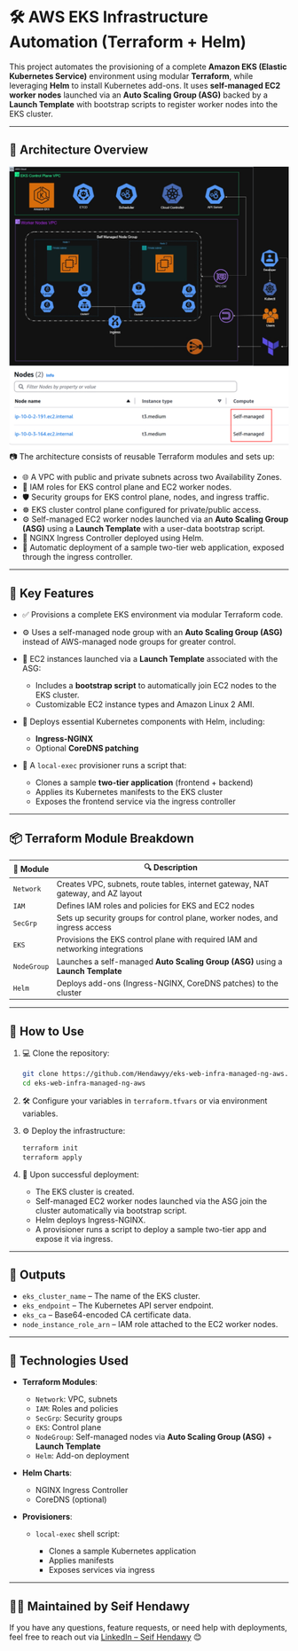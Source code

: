 # 🛠️ AWS EKS Infrastructure Automation (Terraform + Helm)

This project automates the provisioning of a complete **Amazon EKS (Elastic Kubernetes Service)** environment using modular **Terraform**, while leveraging **Helm** to install Kubernetes add-ons. It uses **self-managed EC2 worker nodes** launched via an **Auto Scaling Group (ASG)** backed by a **Launch Template** with bootstrap scripts to register worker nodes into the EKS cluster.

---

## 📐 Architecture Overview

![Self Managed](Requirements/EKS%20Self%20Managed.jpeg)
![Screenshot](Requirements/SelfManaged.png)
📷 The architecture consists of reusable Terraform modules and sets up:

* 🌐 A VPC with public and private subnets across two Availability Zones.
* 🔐 IAM roles for EKS control plane and EC2 worker nodes.
* 🛡️ Security groups for EKS control plane, nodes, and ingress traffic.
* ☸️ EKS cluster control plane configured for private/public access.
* ⚙️ Self-managed EC2 worker nodes launched via an **Auto Scaling Group (ASG)** using a **Launch Template** with a user-data bootstrap script.
* 🚪 NGINX Ingress Controller deployed using Helm.
* 🚀 Automatic deployment of a sample two-tier web application, exposed through the ingress controller.

---

## 🚀 Key Features

* ✅ Provisions a complete EKS environment via modular Terraform code.
* ⚙️ Uses a self-managed node group with an **Auto Scaling Group (ASG)** instead of AWS-managed node groups for greater control.
* 📝 EC2 instances launched via a **Launch Template** associated with the ASG:

  * Includes a **bootstrap script** to automatically join EC2 nodes to the EKS cluster.
  * Customizable EC2 instance types and Amazon Linux 2 AMI.
* 🔧 Deploys essential Kubernetes components with Helm, including:

  * **Ingress-NGINX**
  * Optional **CoreDNS patching**
* 🧪 A `local-exec` provisioner runs a script that:

  * Clones a sample **two-tier application** (frontend + backend)
  * Applies its Kubernetes manifests to the EKS cluster
  * Exposes the frontend service via the ingress controller

---

## 📦 Terraform Module Breakdown

| 📁 Module   | 🔍 Description                                                                   |
| ----------- | -------------------------------------------------------------------------------- |
| `Network`   | Creates VPC, subnets, route tables, internet gateway, NAT gateway, and AZ layout |
| `IAM`       | Defines IAM roles and policies for EKS and EC2 nodes                             |
| `SecGrp`    | Sets up security groups for control plane, worker nodes, and ingress access      |
| `EKS`       | Provisions the EKS control plane with required IAM and networking integrations   |
| `NodeGroup` | Launches a self-managed **Auto Scaling Group (ASG)** using a **Launch Template** |
| `Helm`      | Deploys add-ons (Ingress-NGINX, CoreDNS patches) to the cluster                  |

---

## 🔧 How to Use

1. 💻 Clone the repository:

   ```bash
   git clone https://github.com/Hendawyy/eks-web-infra-managed-ng-aws.git
   cd eks-web-infra-managed-ng-aws
   ```

2. 🛠️ Configure your variables in `terraform.tfvars` or via environment variables.

3. ⚙️ Deploy the infrastructure:

   ```bash
   terraform init
   terraform apply
   ```

4. 🚀 Upon successful deployment:

   * The EKS cluster is created.
   * Self-managed EC2 worker nodes launched via the ASG join the cluster automatically via bootstrap script.
   * Helm deploys Ingress-NGINX.
   * A provisioner runs a script to deploy a sample two-tier app and expose it via ingress.

---

## 🔑 Outputs

* `eks_cluster_name` – The name of the EKS cluster.
* `eks_endpoint` – The Kubernetes API server endpoint.
* `eks_ca` – Base64-encoded CA certificate data.
* `node_instance_role_arn` – IAM role attached to the EC2 worker nodes.

---

## 🧰 Technologies Used

* **Terraform Modules**:

  * `Network`: VPC, subnets
  * `IAM`: Roles and policies
  * `SecGrp`: Security groups
  * `EKS`: Control plane
  * `NodeGroup`: Self-managed nodes via **Auto Scaling Group (ASG)** + **Launch Template**
  * `Helm`: Add-on deployment

* **Helm Charts**:

  * NGINX Ingress Controller
  * CoreDNS (optional)

* **Provisioners**:

  * `local-exec` shell script:

    * Clones a sample Kubernetes application
    * Applies manifests
    * Exposes services via ingress

---

## 🙋‍♂️ Maintained by Seif Hendawy

If you have any questions, feature requests, or need help with deployments, feel free to reach out via [LinkedIn – Seif Hendawy](https://www.linkedin.com/in/seif-hendawy-3995561a8/) 😊
